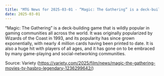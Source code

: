 ```yaml
---
title: "MTG News for 2025-03-01 - “Magic: The Gathering” is a deck-building game tha..."
date: 2025-03-01
---
```


“Magic: The Gathering” is a deck-building game that is wildly popular in gaming communities all across the world. It was originally popularized by Wizards of the Coast in 1993, and its popularity has since grown exponentially, with nearly 4 million cards having been printed to date. It is also a huge hit with players of all ages, and it has gone on to be embraced by many game-playing and social-networking communities.

Source: Variety (https://variety.com/2025/film/news/magic-the-gathering-movies-tv-hasbro-legendary-1236299642/)
